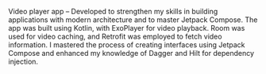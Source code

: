 Video player app – Developed to strengthen my skills in building applications with modern architecture and to master Jetpack Compose. The app was built using Kotlin, with ExoPlayer for video playback. Room was used for video caching, and Retrofit was employed to fetch video information. I mastered the process of creating interfaces using Jetpack Compose and enhanced my knowledge of Dagger and Hilt for dependency injection.
